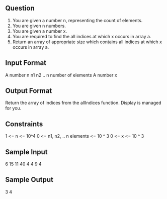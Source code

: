 
## Question
1. You are given a number n, representing the count of elements.
2. You are given n numbers.
3. You are given a number x. 
4. You are required to find the all indices at which x occurs in array a.
5. Return an array of appropriate size which contains all indices at which x occurs in array a.

## Input Format
A number n
n1
n2
.. n number of elements
A number x
## Output Format
Return the array of indices from the allIndices function. Display is managed for you.
## Constraints
1 <= n <= 10^4
0 <= n1, n2, .. n elements <= 10 ^ 3
0 <= x <= 10 ^ 3
## Sample Input
6
15
11
40
4
4
9
4

## Sample Output
3
4